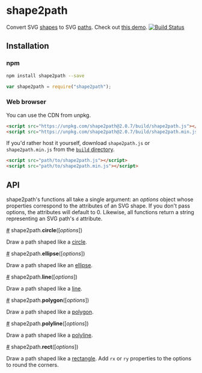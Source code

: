 # shape2path
Convert SVG [shapes](https://developer.mozilla.org/en-US/docs/Web/SVG/Element#Basic_shapes) to SVG [paths](https://developer.mozilla.org/en-US/docs/Web/SVG/Element/path). Check out [this demo](https://bl.ocks.org/HarryStevens/944fc151f210ddf6bd6ebaeda12c3d05). [![Build Status](https://travis-ci.org/HarryStevens/shape2path.svg?branch=master)](https://travis-ci.org/HarryStevens/shape2path)

## Installation
### npm
```bash
npm install shape2path --save
```
```js
var shape2path = require("shape2path");
```

### Web browser
You can use the CDN from unpkg.
```html
<script src="https://unpkg.com/shape2path@2.0.7/build/shape2path.js"></script>
<script src="https://unpkg.com/shape2path@2.0.7/build/shape2path.min.js"></script>
```
If you'd rather host it yourself, download `shape2path.js` or `shape2path.min.js` from the [`build` directory](https://github.com/HarryStevens/shape2path/tree/master/build).
```html
<script src="path/to/shape2path.js"></script>
<script src="path/to/shape2path.min.js"></script>
```

## API
shape2path's functions all take a single argument: an <em>options</em> object whose properties correspond to the attributes of an SVG shape. If you don't pass options, the attributes will default to 0. Likewise, all functions return a string representing an SVG path's `d` attribute.

<a name="circle" href="#circle">#</a> shape2path.<b>circle</b>([<em>options</em>])

Draw a path shaped like a [circle](https://developer.mozilla.org/en-US/docs/Web/SVG/Element/circle).

<a name="ellipse" href="#ellipse">#</a> shape2path.<b>ellipse</b>([<em>options</em>])

Draw a path shaped like an [ellipse](https://developer.mozilla.org/en-US/docs/Web/SVG/Element/ellipse).

<a name="line" href="#line">#</a> shape2path.<b>line</b>([<em>options</em>])

Draw a path shaped like a [line](https://developer.mozilla.org/en-US/docs/Web/SVG/Element/line).

<a name="polygon" href="#polygon">#</a> shape2path.<b>polygon</b>([<em>options</em>])

Draw a path shaped like a [polygon](https://developer.mozilla.org/en-US/docs/Web/SVG/Element/polygon).

<a name="polyline" href="#polyline">#</a> shape2path.<b>polyline</b>([<em>options</em>])

Draw a path shaped like a [polyline](https://developer.mozilla.org/en-US/docs/Web/SVG/Element/polyline).

<a name="rect" href="#rect">#</a> shape2path.<b>rect</b>([<em>options</em>])

Draw a path shaped like a [rectangle](https://developer.mozilla.org/en-US/docs/Web/SVG/Element/rect). Add `rx` or `ry` properties to the options to round the corners.
